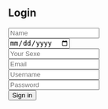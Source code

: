  <div class="login">
 <h2>Login</h2>
      <div class="inputBx">
        <input type="text" placeholder="Name">
      </div>
      <div class="inputBx">
        <input type="date" placeholder="Your Birthday">
      </div>
      <div class="inputBx">
       <input type="text" placeholder="Your Sexe">
      </div>
      <div class="inputBx">
        <input type="email" placeholder="Email">
      </div>
      <div class="inputBx">
        <input type="text" placeholder="Username">
      </div>
      <div class="inputBx">
        <input type="password" placeholder="Password">
      </div>
      <div class="inputBx">
      <a href="/index.html"><input type="submit" value="Sign in"></a>
      </div>
</div>